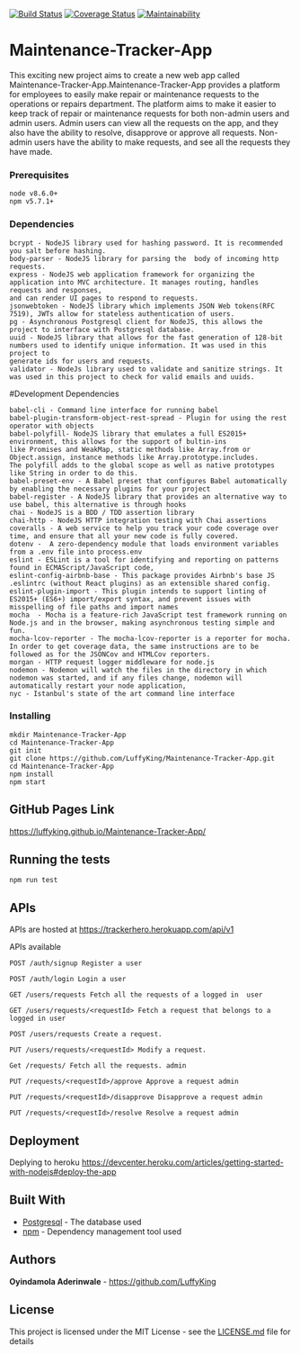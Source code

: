 [![Build Status](https://travis-ci.org/LuffyKing/Maintenance-Tracker-App.svg?branch=develop)](https://travis-ci.org/LuffyKing/Maintenance-Tracker-App)
[![Coverage Status](https://coveralls.io/repos/github/LuffyKing/Maintenance-Tracker-App/badge.svg?branch=develop)](https://coveralls.io/github/LuffyKing/Maintenance-Tracker-App?branch=develop&service=github)
[![Maintainability](https://api.codeclimate.com/v1/badges/a2d1970c212fdbc11a63/maintainability)](https://codeclimate.com/github/LuffyKing/Maintenance-Tracker-App/maintainability)

# Maintenance-Tracker-App
This exciting new project aims to create a new web app called Maintenance-Tracker-App.Maintenance-Tracker-App provides a platform for employees to easily make repair or maintenance requests to the operations or repairs department. The platform aims to make it easier to keep track of repair or maintenance requests for both non-admin users and admin users. Admin users can view all the requests on the app, and they also have the ability to resolve, disapprove or approve all requests. Non-admin users have the ability to make requests, and see all the requests they have made.

### Prerequisites
```
node v8.6.0+
npm v5.7.1+
```

### Dependencies
```
bcrypt - NodeJS library used for hashing password. It is recommended you salt before hashing.
body-parser - NodeJS library for parsing the  body of incoming http requests.
express - NodeJS web application framework for organizing the application into MVC architecture. It manages routing, handles requests and responses,
and can render UI pages to respond to requests.
jsonwebtoken - NodeJS library which implements JSON Web tokens(RFC 7519), JWTs allow for stateless authentication of users.
pg - Asynchronous Postgresql client for NodeJS, this allows the project to interface with Postgresql database.
uuid - NodeJS library that allows for the fast generation of 128-bit numbers used to identify unique information. It was used in this project to
generate ids for users and requests.
validator - NodeJs library used to validate and sanitize strings. It was used in this project to check for valid emails and uuids.
```

#Development Dependencies
```
babel-cli - Command line interface for running babel
babel-plugin-transform-object-rest-spread - Plugin for using the rest operator with objects
babel-polyfill- NodeJS library that emulates a full ES2015+ environment, this allows for the support of bultin-ins
like Promises and WeakMap, static methods like Array.from or Object.assign, instance methods like Array.prototype.includes.
The polyfill adds to the global scope as well as native prototypes like String in order to do this.
babel-preset-env - A Babel preset that configures Babel automatically by enabling the necessary plugins for your project
babel-register - A NodeJS library that provides an alternative way to use babel, this alternative is through hooks
chai - NodeJS is a BDD / TDD assertion library
chai-http - NodeJS HTTP integration testing with Chai assertions
coveralls - A web service to help you track your code coverage over time, and ensure that all your new code is fully covered.
dotenv -  A zero-dependency module that loads environment variables from a .env file into process.env
eslint - ESLint is a tool for identifying and reporting on patterns found in ECMAScript/JavaScript code,
eslint-config-airbnb-base - This package provides Airbnb's base JS .eslintrc (without React plugins) as an extensible shared config.
eslint-plugin-import - This plugin intends to support linting of ES2015+ (ES6+) import/export syntax, and prevent issues with misspelling of file paths and import names
mocha  - Mocha is a feature-rich JavaScript test framework running on Node.js and in the browser, making asynchronous testing simple and fun.
mocha-lcov-reporter - The mocha-lcov-reporter is a reporter for mocha. In order to get coverage data, the same instructions are to be followed as for the JSONCov and HTMLCov reporters.
morgan - HTTP request logger middleware for node.js
nodemon - Nodemon will watch the files in the directory in which nodemon was started, and if any files change, nodemon will automatically restart your node application,
nyc - Istanbul's state of the art command line interface
```

### Installing
```
mkdir Maintenance-Tracker-App
cd Maintenance-Tracker-App
git init
git clone https://github.com/LuffyKing/Maintenance-Tracker-App.git
cd Maintenance-Tracker-App
npm install
npm start
```
## GitHub Pages Link
https://luffyking.github.io/Maintenance-Tracker-App/


## Running the tests

```
npm run test
```
## APIs

APIs are hosted at https://trackerhero.herokuapp.com/api/v1

APIs available
```
POST /auth/signup Register a user

POST /auth/login Login a user

GET /users/requests Fetch all the requests of a logged in  user

GET /users/requests/<requestId> Fetch a request that belongs to a logged in user

POST /users/requests Create a request.

PUT /users/requests/<requestId> Modify a request.

Get /requests/ Fetch all the requests. admin

PUT /requests/<requestId>/approve Approve a request admin

PUT /requests/<requestId>/disapprove Disapprove a request admin

PUT /requests/<requestId>/resolve Resolve a request admin
```
##
## Deployment

Deplying to heroku https://devcenter.heroku.com/articles/getting-started-with-nodejs#deploy-the-app

## Built With

* [Postgresql](https://www.postgresql.org/) - The database used
* [npm](http://npmjs.com/) - Dependency management tool used

## Authors

**Oyindamola Aderinwale** - https://github.com/LuffyKing

## License

This project is licensed under the MIT License - see the [LICENSE.md](LICENSE.md) file for details
